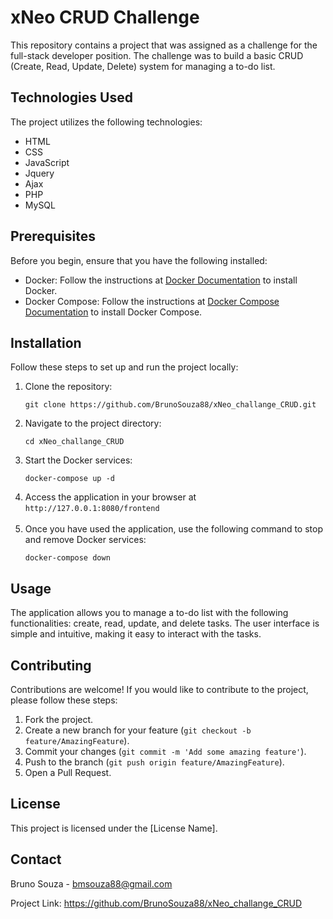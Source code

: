 <h1>xNeo CRUD Challenge</h1>

<p>This repository contains a project that was assigned as a challenge for the full-stack developer position. The challenge was to build a basic CRUD (Create, Read, Update, Delete) system for managing a to-do list.</p>

<h2>Technologies Used</h2>

<p>The project utilizes the following technologies:</p>

<ul>
  <li>HTML</li>
  <li>CSS</li>
  <li>JavaScript</li>
  <li>Jquery</li>
  <li>Ajax</li>
  <li>PHP</li>
  <li>MySQL</li>
</ul>

<h2>Prerequisites</h2>

<p>Before you begin, ensure that you have the following installed:</p>

<ul>
  <li>Docker: Follow the instructions at <a href="https://docs.docker.com/get-docker/">Docker Documentation</a> to install Docker.</li>
  <li>Docker Compose: Follow the instructions at <a href="https://docs.docker.com/compose/install/">Docker Compose Documentation</a> to install Docker Compose.</li>
</ul>

<h2>Installation</h2>

<p>Follow these steps to set up and run the project locally:</p>

<ol>
  <li>Clone the repository:</li>

  <pre><code>git clone https://github.com/BrunoSouza88/xNeo_challange_CRUD.git</code></pre>

  <li>Navigate to the project directory:</li>

  <pre><code>cd xNeo_challange_CRUD</code></pre>

  <li>Start the Docker services:</li>

  <pre><code>docker-compose up -d</code></pre>

  <li>Access the application in your browser at <code>http://127.0.0.1:8080/frontend</code></li>
  <br>
  <li>Once you have used the application, use the following command to stop and remove Docker services: </li>

  <pre><code>docker-compose down</code></pre>
</ol>

<h2>Usage</h2>

<p>The application allows you to manage a to-do list with the following functionalities: create, read, update, and delete tasks. The user interface is simple and intuitive, making it easy to interact with the tasks.</p>


<h2>Contributing</h2>

<p>Contributions are welcome! If you would like to contribute to the project, please follow these steps:</p>

<ol>
  <li>Fork the project.</li>
  <li>Create a new branch for your feature (<code>git checkout -b feature/AmazingFeature</code>).</li>
  <li>Commit your changes (<code>git commit -m 'Add some amazing feature'</code>).</li>
  <li>Push to the branch (<code>git push origin feature/AmazingFeature</code>).</li>
  <li>Open a Pull Request.</li>
</ol>

<h2>License</h2>

<p>This project is licensed under the [License Name].</p>

<h2>Contact</h2>

<p>Bruno Souza - <a href="mailto:bmsouza88@gmail.com">bmsouza88@gmail.com</a></p>

<p>Project Link: <a href="https://github.com/BrunoSouza88/xNeo_challange_CRUD">https://github.com/BrunoSouza88/xNeo_challange_CRUD</a></p>

